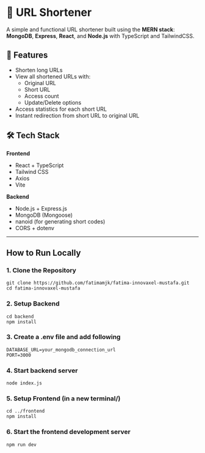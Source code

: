 # 🔗 URL Shortener

A simple and functional URL shortener built using the **MERN stack**:  
**MongoDB**, **Express**, **React**, and **Node.js** with TypeScript and TailwindCSS.

## 📌 Features

- Shorten long URLs
- View all shortened URLs with:
  - Original URL
  - Short URL
  - Access count
  - Update/Delete options
- Access statistics for each short URL
- Instant redirection from short URL to original URL

## 🛠️ Tech Stack

**Frontend**

- React + TypeScript
- Tailwind CSS
- Axios
- Vite

**Backend**

- Node.js + Express.js
- MongoDB (Mongoose)
- nanoid (for generating short codes)
- CORS + dotenv

---

## How to Run Locally

### 1. Clone the Repository

    git clone https://github.com/fatimamjk/fatima-innovaxel-mustafa.git
    cd fatima-innovaxel-mustafa

### 2. Setup Backend

    cd backend
    npm install

### 3. Create a .env file and add following

    DATABASE_URL=your_mongodb_connection_url
    PORT=3000

### 4. Start backend server

    node index.js

### 5. Setup Frontend (in a new terminal/)

    cd ../frontend
    npm install

### 6. Start the frontend development server

    npm run dev
